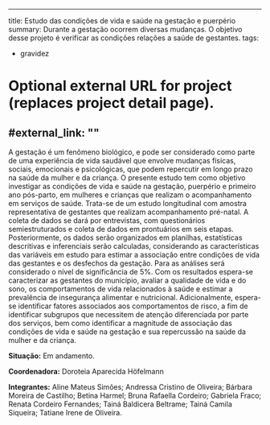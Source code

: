 
---
title: Estudo das condições de vida e saúde na gestação e puerpério
summary: Durante a gestação ocorrem diversas mudanças. O objetivo desse projeto é 
verificar as condições relações a saúde de gestantes.
tags:
- gravidez

# Optional external URL for project (replaces project detail page).
#external_link: ""
---


A gestação é um fenômeno biológico, e pode ser considerado como parte de uma experiência de vida saudável que envolve mudanças físicas, sociais, emocionais e psicológicas, que 
podem repercutir em longo prazo na saúde da mulher e da criança. O presente estudo tem como objetivo investigar as condições de vida e saúde na gestação, puerpério e primeiro ano 
pós-parto, em mulheres e crianças que realizam o acompanhamento em serviços de saúde. Trata-se de um estudo longitudinal com amostra representativa de gestantes que realizam 
acompanhamento pré-natal. A coleta de dados se dará por entrevistas, com questionários semiestruturados e coleta de dados em prontuários em seis etapas. Posteriormente, os dados 
serão organizados em planilhas, estatísticas descritivas e inferenciais serão calculadas, considerando as características das variáveis em estudo para estimar a associação entre 
condições de vida das gestantes e os desfechos da gestação. Para as análises será considerado o nível de significância de 5%. Com os resultados espera-se caracterizar as gestantes 
do município, avaliar a qualidade de vida e do sono, os comportamentos de vida relacionados à saúde e estimar a prevalência de insegurança alimentar e nutricional. Adicionalmente, 
espera-se identificar fatores associados aos comportamentos de risco, a fim de identificar subgrupos que necessitem de atenção diferenciada por parte dos serviços, bem como 
identificar a magnitude de associação das condições de vida e saúde na gestação e sua repercussão na saúde da mulher e da criança.

**Situação:** Em andamento.

**Coordenadora:** Doroteia Aparecida Höfelmann

**Integrantes:** Aline Mateus Simões; Andressa Cristino de Oliveira; Bárbara Moreira de Castilho; Betina Harmel; Bruna Rafaella Cordeiro; Gabriela Fraco; 
Renata Cordeiro Fernandes; Tainá Baldicera Beltrame; Tainá Camila Siqueira; Tatiane Irene de Oliveira.
